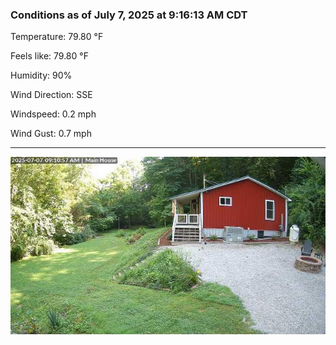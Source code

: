 ### Conditions as of July 7, 2025 at 9:16:13 AM CDT 

Temperature: 79.80 &deg;F

Feels like: 79.80 &deg;F

Humidity: 90%

Wind Direction: SSE

Windspeed: 0.2 mph

Wind Gust: 0.7 mph

---

<img src="./images/latest.jpeg"/>


